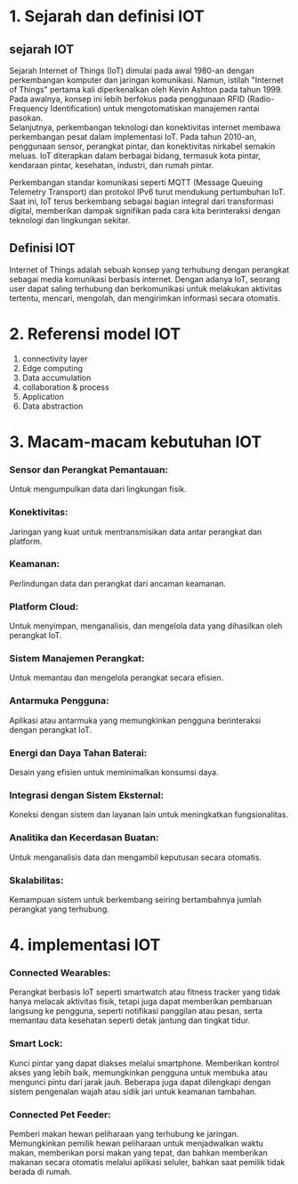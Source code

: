 # 1. Sejarah dan definisi IOT
   ## sejarah IOT
Sejarah Internet of Things (IoT) dimulai pada awal 1980-an dengan perkembangan komputer dan jaringan komunikasi. Namun, istilah "Internet of Things" pertama kali diperkenalkan oleh Kevin Ashton pada tahun 1999. Pada awalnya, konsep ini lebih berfokus pada penggunaan RFID (Radio-Frequency Identification) untuk mengotomatiskan manajemen rantai pasokan.   
Selanjutnya, perkembangan teknologi dan konektivitas internet membawa perkembangan pesat dalam implementasi IoT. Pada tahun 2010-an, penggunaan sensor, perangkat pintar, dan konektivitas nirkabel semakin meluas. IoT diterapkan dalam berbagai bidang, termasuk kota pintar, kendaraan pintar, kesehatan, industri, dan rumah pintar.

Perkembangan standar komunikasi seperti MQTT (Message Queuing Telemetry Transport) dan protokol IPv6 turut mendukung pertumbuhan IoT. Saat ini, IoT terus berkembang sebagai bagian integral dari transformasi digital, memberikan dampak signifikan pada cara kita berinteraksi dengan teknologi dan lingkungan sekitar.

## Definisi IOT 
Internet of Things adalah sebuah konsep yang terhubung dengan perangkat sebagai media komunikasi berbasis internet. Dengan adanya IoT, seorang user dapat saling terhubung dan berkomunikasi untuk melakukan aktivitas tertentu, mencari, mengolah, dan mengirimkan informasi secara otomatis.

# 2. Referensi model IOT
   1. connectivity layer
   2. Edge computing
   3. Data accumulation
   4. collaboration & process
   5. Application
   6. Data abstraction

# 3. Macam-macam kebutuhan IOT
### Sensor dan Perangkat Pemantauan:
Untuk mengumpulkan data dari lingkungan fisik.

### Konektivitas:
Jaringan yang kuat untuk mentransmisikan data antar perangkat dan platform.

### Keamanan: 
Perlindungan data dan perangkat dari ancaman keamanan.

### Platform Cloud: 
Untuk menyimpan, menganalisis, dan mengelola data yang dihasilkan oleh perangkat IoT.

### Sistem Manajemen Perangkat: 
Untuk memantau dan mengelola perangkat secara efisien.

### Antarmuka Pengguna:
Aplikasi atau antarmuka yang memungkinkan pengguna berinteraksi dengan perangkat IoT.

### Energi dan Daya Tahan Baterai:
Desain yang efisien untuk meminimalkan konsumsi daya.

### Integrasi dengan Sistem Eksternal:
Koneksi dengan sistem dan layanan lain untuk meningkatkan fungsionalitas.

### Analitika dan Kecerdasan Buatan: 
Untuk menganalisis data dan mengambil keputusan secara otomatis.

### Skalabilitas:
Kemampuan sistem untuk berkembang seiring bertambahnya jumlah perangkat yang terhubung.

# 4. implementasi IOT
### Connected Wearables: 
Perangkat berbasis IoT seperti smartwatch atau fitness tracker yang tidak hanya melacak aktivitas fisik, tetapi juga dapat memberikan pembaruan langsung ke pengguna, seperti notifikasi panggilan atau pesan, serta memantau data kesehatan seperti detak jantung dan tingkat tidur.

### Smart Lock: 
Kunci pintar yang dapat diakses melalui smartphone. Memberikan kontrol akses yang lebih baik, memungkinkan pengguna untuk membuka atau mengunci pintu dari jarak jauh. Beberapa juga dapat dilengkapi dengan sistem pengenalan wajah atau sidik jari untuk keamanan tambahan.

### Connected Pet Feeder:
Pemberi makan hewan peliharaan yang terhubung ke jaringan. Memungkinkan pemilik hewan peliharaan untuk menjadwalkan waktu makan, memberikan porsi makan yang tepat, dan bahkan memberikan makanan secara otomatis melalui aplikasi seluler, bahkan saat pemilik tidak berada di rumah.
